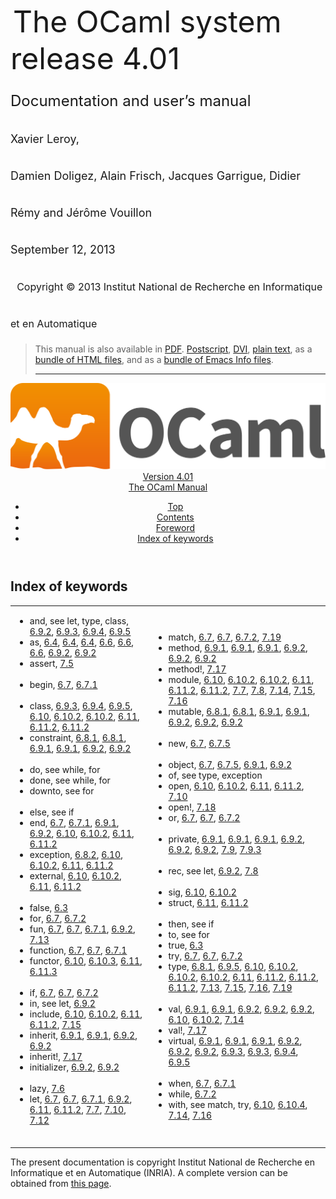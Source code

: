 <!-- ((! set title Manual !)) ((! set documentation !)) ((! set manual !)) ((! set nobreadcrumb !)) -->
<div class="manual content"><ul class="part_menu"></ul>


<div class="center">
&nbsp;<span style="font-size:xx-large"><span style="font-size:150%">The OCaml system <br>
 release 4.01<br>
<span style="font-size:x-large">Documentation and user’s manual <br>
<span style="font-size:large">Xavier Leroy, <br>
 Damien Doligez, Alain Frisch, Jacques Garrigue, Didier Rémy and Jérôme Vouillon <br>
 September&nbsp;12, 2013<br>
 &nbsp;
<span style="font-size:medium">Copyright © 2013 Institut National de
Recherche en Informatique et en Automatique
</span></span></span></span></span></div><blockquote class="quote">

This manual is also available in
<a href="http://caml.inria.fr/distrib/ocaml-4.01/ocaml-4.01-refman.pdf">PDF</a>.
<a href="http://caml.inria.fr/distrib/ocaml-4.01/ocaml-4.01-refman.ps.gz">Postscript</a>,
<a href="http://caml.inria.fr/distrib/ocaml-4.01/ocaml-4.01-refman.dvi.gz">DVI</a>,
<a href="http://caml.inria.fr/distrib/ocaml-4.01/ocaml-4.01-refman.txt">plain text</a>,
as a
<a href="http://caml.inria.fr/distrib/ocaml-4.01/ocaml-4.01-refman.html.tar.gz">bundle of HTML files</a>,
and as a
<a href="http://caml.inria.fr/distrib/ocaml-4.01/ocaml-4.01-refman.info.tar.gz">bundle of Emacs Info files</a>.
<hr style="height:2">
</blockquote><header><nav class="toc brand"><a class="brand" href="https://ocaml.org/"><img src="colour-logo-gray.svg" class="svg" alt="OCaml"></a></nav><nav class="toc"><div class="toc_version"><a href="/docs" id="version-select">Version 4.01</a></div><div class="toc_title"><a href="#">The OCaml Manual</a></div><ul><li class="top"><a href="#">Top</a></li>
<li><a href="manual001.html#start-section">Contents</a>
</li><li><a href="foreword.html#start-section">Foreword</a>
</li><li class="top"><a href="manual044.html#start-section">Index of keywords</a></li></ul></nav></header><a id="start-section"></a><section id="section">



<h1 class="chapter" id="sec484">Index of keywords</h1>
<p></p><table class="c002 cellpading0"><tbody><tr><td class="c027"><ul class="indexenv"><li class="li-indexenv">
<span class="c007">and</span>, see <span class="c013"><span class="c007">let</span>, <span class="c007">type</span>, <span class="c007">class</span></span>, <a href="classes.html#hevea_manual.kwd84">6.9.2</a>, <a href="classes.html#hevea_manual.kwd109">6.9.3</a>, <a href="classes.html#hevea_manual.kwd113">6.9.4</a>, <a href="classes.html#hevea_manual.kwd117">6.9.5</a>
</li><li class="li-indexenv"><span class="c007">as</span>, <a href="types.html#hevea_manual.kwd2">6.4</a>, <a href="types.html#hevea_manual.kwd3">6.4</a>, <a href="types.html#hevea_manual.kwd4">6.4</a>, <a href="patterns.html#hevea_manual.kwd5">6.6</a>, <a href="patterns.html#hevea_manual.kwd6">6.6</a>, <a href="patterns.html#hevea_manual.kwd7">6.6</a>, <a href="classes.html#hevea_manual.kwd86">6.9.2</a>, <a href="classes.html#hevea_manual.kwd95">6.9.2</a>
</li><li class="li-indexenv"><span class="c007">assert</span>, <a href="extn.html#hevea_manual.kwd173">7.5</a>
<br>
<br>
</li><li class="li-indexenv"><span class="c007">begin</span>, <a href="expr.html#hevea_manual.kwd27">6.7</a>, <a href="expr.html#hevea_manual.kwd39">6.7.1</a>
<br>
<br>
</li><li class="li-indexenv"><span class="c007">class</span>, <a href="classes.html#hevea_manual.kwd108">6.9.3</a>, <a href="classes.html#hevea_manual.kwd112">6.9.4</a>, <a href="classes.html#hevea_manual.kwd115">6.9.5</a>, <a href="modtypes.html#hevea_manual.kwd127">6.10</a>, <a href="modtypes.html#hevea_manual.kwd137">6.10.2</a>, <a href="modtypes.html#hevea_manual.kwd138">6.10.2</a>, <a href="modules.html#hevea_manual.kwd154">6.11</a>, <a href="modules.html#hevea_manual.kwd164">6.11.2</a>, <a href="modules.html#hevea_manual.kwd165">6.11.2</a>
</li><li class="li-indexenv"><span class="c007">constraint</span>, <a href="typedecl.html#hevea_manual.kwd55">6.8.1</a>, <a href="typedecl.html#hevea_manual.kwd57">6.8.1</a>, <a href="classes.html#hevea_manual.kwd67">6.9.1</a>, <a href="classes.html#hevea_manual.kwd77">6.9.1</a>, <a href="classes.html#hevea_manual.kwd92">6.9.2</a>, <a href="classes.html#hevea_manual.kwd106">6.9.2</a>
<br>
<br>
</li><li class="li-indexenv"><span class="c007">do</span>, see <span class="c013"><span class="c007">while</span>, <span class="c007">for</span></span>
</li><li class="li-indexenv"><span class="c007">done</span>, see <span class="c013"><span class="c007">while</span>, <span class="c007">for</span></span>
</li><li class="li-indexenv"><span class="c007">downto</span>, see <span class="c009">for</span>
<br>
<br>
</li><li class="li-indexenv"><span class="c007">else</span>, see <span class="c009">if</span>
</li><li class="li-indexenv"><span class="c007">end</span>, <a href="expr.html#hevea_manual.kwd28">6.7</a>, <a href="expr.html#hevea_manual.kwd40">6.7.1</a>, <a href="classes.html#hevea_manual.kwd60">6.9.1</a>, <a href="classes.html#hevea_manual.kwd79">6.9.2</a>, <a href="modtypes.html#hevea_manual.kwd120">6.10</a>, <a href="modtypes.html#hevea_manual.kwd132">6.10.2</a>, <a href="modules.html#hevea_manual.kwd148">6.11</a>, <a href="modules.html#hevea_manual.kwd159">6.11.2</a>
</li><li class="li-indexenv"><span class="c007">exception</span>, <a href="typedecl.html#hevea_manual.kwd58">6.8.2</a>, <a href="modtypes.html#hevea_manual.kwd126">6.10</a>, <a href="modtypes.html#hevea_manual.kwd136">6.10.2</a>, <a href="modules.html#hevea_manual.kwd153">6.11</a>, <a href="modules.html#hevea_manual.kwd163">6.11.2</a>
</li><li class="li-indexenv"><span class="c007">external</span>, <a href="modtypes.html#hevea_manual.kwd124">6.10</a>, <a href="modtypes.html#hevea_manual.kwd134">6.10.2</a>, <a href="modules.html#hevea_manual.kwd151">6.11</a>, <a href="modules.html#hevea_manual.kwd161">6.11.2</a>
<br>
<br>
</li><li class="li-indexenv"><span class="c007">false</span>, <a href="names.html#hevea_manual.kwd0">6.3</a>
</li><li class="li-indexenv"><span class="c007">for</span>, <a href="expr.html#hevea_manual.kwd20">6.7</a>, <a href="expr.html#hevea_manual.kwd49">6.7.2</a>
</li><li class="li-indexenv"><span class="c007">fun</span>, <a href="expr.html#hevea_manual.kwd14">6.7</a>, <a href="expr.html#hevea_manual.kwd34">6.7</a>, <a href="expr.html#hevea_manual.kwd42">6.7.1</a>, <a href="classes.html#hevea_manual.kwd80">6.9.2</a>, <a href="extn.html#hevea_manual.kwd185">7.13</a>
</li><li class="li-indexenv"><span class="c007">function</span>, <a href="expr.html#hevea_manual.kwd13">6.7</a>, <a href="expr.html#hevea_manual.kwd35">6.7</a>, <a href="expr.html#hevea_manual.kwd41">6.7.1</a>
</li><li class="li-indexenv"><span class="c007">functor</span>, <a href="modtypes.html#hevea_manual.kwd121">6.10</a>, <a href="modtypes.html#hevea_manual.kwd145">6.10.3</a>, <a href="modules.html#hevea_manual.kwd149">6.11</a>, <a href="modules.html#hevea_manual.kwd172">6.11.3</a>
<br>
<br>
</li><li class="li-indexenv"><span class="c007">if</span>, <a href="expr.html#hevea_manual.kwd23">6.7</a>, <a href="expr.html#hevea_manual.kwd33">6.7</a>, <a href="expr.html#hevea_manual.kwd45">6.7.2</a>
</li><li class="li-indexenv"><span class="c007">in</span>, see <span class="c009">let</span>, <a href="classes.html#hevea_manual.kwd83">6.9.2</a>
</li><li class="li-indexenv"><span class="c007">include</span>, <a href="modtypes.html#hevea_manual.kwd130">6.10</a>, <a href="modtypes.html#hevea_manual.kwd144">6.10.2</a>, <a href="modules.html#hevea_manual.kwd157">6.11</a>, <a href="modules.html#hevea_manual.kwd171">6.11.2</a>, <a href="extn.html#hevea_manual.kwd191">7.15</a>
</li><li class="li-indexenv"><span class="c007">inherit</span>, <a href="classes.html#hevea_manual.kwd61">6.9.1</a>, <a href="classes.html#hevea_manual.kwd68">6.9.1</a>, <a href="classes.html#hevea_manual.kwd85">6.9.2</a>, <a href="classes.html#hevea_manual.kwd94">6.9.2</a>
</li><li class="li-indexenv"><span class="c007">inherit!</span>, <a href="extn.html#hevea_manual.kwd197">7.17</a>
</li><li class="li-indexenv"><span class="c007">initializer</span>, <a href="classes.html#hevea_manual.kwd93">6.9.2</a>, <a href="classes.html#hevea_manual.kwd107">6.9.2</a>
<br>
<br>
</li><li class="li-indexenv"><span class="c007">lazy</span>, <a href="extn.html#hevea_manual.kwd174">7.6</a>
</li><li class="li-indexenv"><span class="c007">let</span>, <a href="expr.html#hevea_manual.kwd11">6.7</a>, <a href="expr.html#hevea_manual.kwd38">6.7</a>, <a href="expr.html#hevea_manual.kwd44">6.7.1</a>, <a href="classes.html#hevea_manual.kwd81">6.9.2</a>, <a href="modules.html#hevea_manual.kwd150">6.11</a>, <a href="modules.html#hevea_manual.kwd160">6.11.2</a>, <a href="extn.html#hevea_manual.kwd175">7.7</a>, <a href="extn.html#hevea_manual.kwd181">7.10</a>, <a href="extn.html#hevea_manual.kwd183">7.12</a>
<br>
<br>
</li></ul></td><td class="c027"><ul class="indexenv"><li class="li-indexenv"><span class="c007">match</span>, <a href="expr.html#hevea_manual.kwd26">6.7</a>, <a href="expr.html#hevea_manual.kwd36">6.7</a>, <a href="expr.html#hevea_manual.kwd46">6.7.2</a>, <a href="extn.html#hevea_manual.kwd200">7.19</a>
</li><li class="li-indexenv"><span class="c007">method</span>, <a href="classes.html#hevea_manual.kwd64">6.9.1</a>, <a href="classes.html#hevea_manual.kwd72">6.9.1</a>, <a href="classes.html#hevea_manual.kwd75">6.9.1</a>, <a href="classes.html#hevea_manual.kwd89">6.9.2</a>, <a href="classes.html#hevea_manual.kwd101">6.9.2</a>, <a href="classes.html#hevea_manual.kwd104">6.9.2</a>
</li><li class="li-indexenv"><span class="c007">method!</span>, <a href="extn.html#hevea_manual.kwd195">7.17</a>
</li><li class="li-indexenv"><span class="c007">module</span>, <a href="modtypes.html#hevea_manual.kwd128">6.10</a>, <a href="modtypes.html#hevea_manual.kwd140">6.10.2</a>, <a href="modtypes.html#hevea_manual.kwd142">6.10.2</a>, <a href="modules.html#hevea_manual.kwd155">6.11</a>, <a href="modules.html#hevea_manual.kwd167">6.11.2</a>, <a href="modules.html#hevea_manual.kwd169">6.11.2</a>, <a href="extn.html#hevea_manual.kwd176">7.7</a>, <a href="extn.html#hevea_manual.kwd177">7.8</a>, <a href="extn.html#hevea_manual.kwd186">7.14</a>, <a href="extn.html#hevea_manual.kwd189">7.15</a>, <a href="extn.html#hevea_manual.kwd193">7.16</a>
</li><li class="li-indexenv"><span class="c007">mutable</span>, <a href="typedecl.html#hevea_manual.kwd54">6.8.1</a>, <a href="typedecl.html#hevea_manual.kwd56">6.8.1</a>, <a href="classes.html#hevea_manual.kwd63">6.9.1</a>, <a href="classes.html#hevea_manual.kwd70">6.9.1</a>, <a href="classes.html#hevea_manual.kwd88">6.9.2</a>, <a href="classes.html#hevea_manual.kwd97">6.9.2</a>, <a href="classes.html#hevea_manual.kwd100">6.9.2</a>
<br>
<br>
</li><li class="li-indexenv"><span class="c007">new</span>, <a href="expr.html#hevea_manual.kwd30">6.7</a>, <a href="expr.html#hevea_manual.kwd51">6.7.5</a>
<br>
<br>
</li><li class="li-indexenv"><span class="c007">object</span>, <a href="expr.html#hevea_manual.kwd31">6.7</a>, <a href="expr.html#hevea_manual.kwd52">6.7.5</a>, <a href="classes.html#hevea_manual.kwd59">6.9.1</a>, <a href="classes.html#hevea_manual.kwd78">6.9.2</a>
</li><li class="li-indexenv"><span class="c007">of</span>, see <span class="c013"><span class="c007">type</span>, <span class="c007">exception</span></span>
</li><li class="li-indexenv"><span class="c007">open</span>, <a href="modtypes.html#hevea_manual.kwd129">6.10</a>, <a href="modtypes.html#hevea_manual.kwd143">6.10.2</a>, <a href="modules.html#hevea_manual.kwd156">6.11</a>, <a href="modules.html#hevea_manual.kwd170">6.11.2</a>, <a href="extn.html#hevea_manual.kwd182">7.10</a>
</li><li class="li-indexenv"><span class="c007">open!</span>, <a href="extn.html#hevea_manual.kwd198">7.18</a>
</li><li class="li-indexenv"><span class="c007">or</span>, <a href="expr.html#hevea_manual.kwd25">6.7</a>, <a href="expr.html#hevea_manual.kwd32">6.7</a>, <a href="expr.html#hevea_manual.kwd47">6.7.2</a>
<br>
<br>
</li><li class="li-indexenv"><span class="c007">private</span>, <a href="classes.html#hevea_manual.kwd65">6.9.1</a>, <a href="classes.html#hevea_manual.kwd73">6.9.1</a>, <a href="classes.html#hevea_manual.kwd76">6.9.1</a>, <a href="classes.html#hevea_manual.kwd90">6.9.2</a>, <a href="classes.html#hevea_manual.kwd102">6.9.2</a>, <a href="classes.html#hevea_manual.kwd105">6.9.2</a>, <a href="extn.html#hevea_manual.kwd179">7.9</a>, <a href="extn.html#hevea_manual.kwd180">7.9.3</a>
<br>
<br>
</li><li class="li-indexenv"><span class="c007">rec</span>, see <span class="c009">let</span>, <a href="classes.html#hevea_manual.kwd82">6.9.2</a>, <a href="extn.html#hevea_manual.kwd178">7.8</a>
<br>
<br>
</li><li class="li-indexenv"><span class="c007">sig</span>, <a href="modtypes.html#hevea_manual.kwd119">6.10</a>, <a href="modtypes.html#hevea_manual.kwd131">6.10.2</a>
</li><li class="li-indexenv"><span class="c007">struct</span>, <a href="modules.html#hevea_manual.kwd147">6.11</a>, <a href="modules.html#hevea_manual.kwd158">6.11.2</a>
<br>
<br>
</li><li class="li-indexenv"><span class="c007">then</span>, see <span class="c009">if</span>
</li><li class="li-indexenv"><span class="c007">to</span>, see <span class="c009">for</span>
</li><li class="li-indexenv"><span class="c007">true</span>, <a href="names.html#hevea_manual.kwd1">6.3</a>
</li><li class="li-indexenv"><span class="c007">try</span>, <a href="expr.html#hevea_manual.kwd12">6.7</a>, <a href="expr.html#hevea_manual.kwd37">6.7</a>, <a href="expr.html#hevea_manual.kwd50">6.7.2</a>
</li><li class="li-indexenv"><span class="c007">type</span>, <a href="typedecl.html#hevea_manual.kwd53">6.8.1</a>, <a href="classes.html#hevea_manual.kwd116">6.9.5</a>, <a href="modtypes.html#hevea_manual.kwd125">6.10</a>, <a href="modtypes.html#hevea_manual.kwd135">6.10.2</a>, <a href="modtypes.html#hevea_manual.kwd139">6.10.2</a>, <a href="modtypes.html#hevea_manual.kwd141">6.10.2</a>, <a href="modules.html#hevea_manual.kwd152">6.11</a>, <a href="modules.html#hevea_manual.kwd162">6.11.2</a>, <a href="modules.html#hevea_manual.kwd166">6.11.2</a>, <a href="modules.html#hevea_manual.kwd168">6.11.2</a>, <a href="extn.html#hevea_manual.kwd184">7.13</a>, <a href="extn.html#hevea_manual.kwd190">7.15</a>, <a href="extn.html#hevea_manual.kwd194">7.16</a>, <a href="extn.html#hevea_manual.kwd199">7.19</a>
<br>
<br>
</li><li class="li-indexenv"><span class="c007">val</span>, <a href="classes.html#hevea_manual.kwd62">6.9.1</a>, <a href="classes.html#hevea_manual.kwd69">6.9.1</a>, <a href="classes.html#hevea_manual.kwd87">6.9.2</a>, <a href="classes.html#hevea_manual.kwd96">6.9.2</a>, <a href="classes.html#hevea_manual.kwd99">6.9.2</a>, <a href="modtypes.html#hevea_manual.kwd123">6.10</a>, <a href="modtypes.html#hevea_manual.kwd133">6.10.2</a>, <a href="extn.html#hevea_manual.kwd187">7.14</a>
</li><li class="li-indexenv"><span class="c007">val!</span>, <a href="extn.html#hevea_manual.kwd196">7.17</a>
</li><li class="li-indexenv"><span class="c007">virtual</span>, <a href="classes.html#hevea_manual.kwd66">6.9.1</a>, <a href="classes.html#hevea_manual.kwd71">6.9.1</a>, <a href="classes.html#hevea_manual.kwd74">6.9.1</a>, <a href="classes.html#hevea_manual.kwd91">6.9.2</a>, <a href="classes.html#hevea_manual.kwd98">6.9.2</a>, <a href="classes.html#hevea_manual.kwd103">6.9.2</a>, <a href="classes.html#hevea_manual.kwd110">6.9.3</a>, <a href="classes.html#hevea_manual.kwd111">6.9.3</a>, <a href="classes.html#hevea_manual.kwd114">6.9.4</a>, <a href="classes.html#hevea_manual.kwd118">6.9.5</a>
<br>
<br>
</li><li class="li-indexenv"><span class="c007">when</span>, <a href="expr.html#hevea_manual.kwd29">6.7</a>, <a href="expr.html#hevea_manual.kwd43">6.7.1</a>
</li><li class="li-indexenv"><span class="c007">while</span>, <a href="expr.html#hevea_manual.kwd48">6.7.2</a>
</li><li class="li-indexenv"><span class="c007">with</span>, see <span class="c013"><span class="c007">match</span>, <span class="c007">try</span></span>, <a href="modtypes.html#hevea_manual.kwd122">6.10</a>, <a href="modtypes.html#hevea_manual.kwd146">6.10.4</a>, <a href="extn.html#hevea_manual.kwd188">7.14</a>, <a href="extn.html#hevea_manual.kwd192">7.16</a>
</li></ul></td></tr>
</tbody></table>




</section><div class="copyright">The present documentation is copyright Institut National de Recherche en Informatique et en Automatique (INRIA). A complete version can be obtained from <a href="http://caml.inria.fr/pub/docs/manual-ocaml/">this page</a>.</div></div>